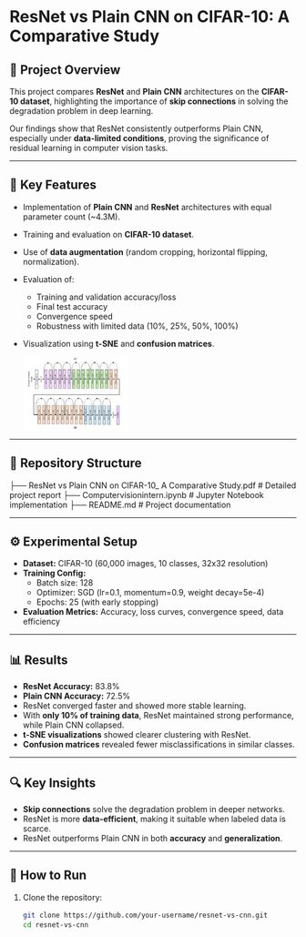 # ResNet vs Plain CNN on CIFAR-10: A Comparative Study  

## 📌 Project Overview  
This project compares **ResNet** and **Plain CNN** architectures on the **CIFAR-10 dataset**, highlighting the importance of **skip connections** in solving the degradation problem in deep learning.  

Our findings show that ResNet consistently outperforms Plain CNN, especially under **data-limited conditions**, proving the significance of residual learning in computer vision tasks.  

---

## 🚀 Key Features  
- Implementation of **Plain CNN** and **ResNet** architectures with equal parameter count (~4.3M).  
- Training and evaluation on **CIFAR-10 dataset**.  
- Use of **data augmentation** (random cropping, horizontal flipping, normalization).  
- Evaluation of:  
  - Training and validation accuracy/loss  
  - Final test accuracy  
  - Convergence speed  
  - Robustness with limited data (10%, 25%, 50%, 100%)  
- Visualization using **t-SNE** and **confusion matrices**.

  ![ResNet](Pi7_Tool_restnet.png)


---

## 📂 Repository Structure  
├── ResNet vs Plain CNN on CIFAR-10_ A Comparative Study.pdf # Detailed project report
├── Computervisionintern.ipynb # Jupyter Notebook implementation
├── README.md # Project documentation


---

## ⚙️ Experimental Setup  
- **Dataset:** CIFAR-10 (60,000 images, 10 classes, 32x32 resolution)  
- **Training Config:**  
  - Batch size: 128  
  - Optimizer: SGD (lr=0.1, momentum=0.9, weight decay=5e-4)  
  - Epochs: 25 (with early stopping)  
- **Evaluation Metrics:** Accuracy, loss curves, convergence speed, data efficiency  

---

## 📊 Results  
- **ResNet Accuracy:** 83.8%  
- **Plain CNN Accuracy:** 72.5%  
- ResNet converged faster and showed more stable learning.  
- With **only 10% of training data**, ResNet maintained strong performance, while Plain CNN collapsed.  
- **t-SNE visualizations** showed clearer clustering with ResNet.  
- **Confusion matrices** revealed fewer misclassifications in similar classes.  

---

## 🔍 Key Insights  
- **Skip connections** solve the degradation problem in deeper networks.  
- ResNet is more **data-efficient**, making it suitable when labeled data is scarce.  
- ResNet outperforms Plain CNN in both **accuracy** and **generalization**.  

---

## 📖 How to Run  
1. Clone the repository:  
   ```bash
   git clone https://github.com/your-username/resnet-vs-cnn.git
   cd resnet-vs-cnn
